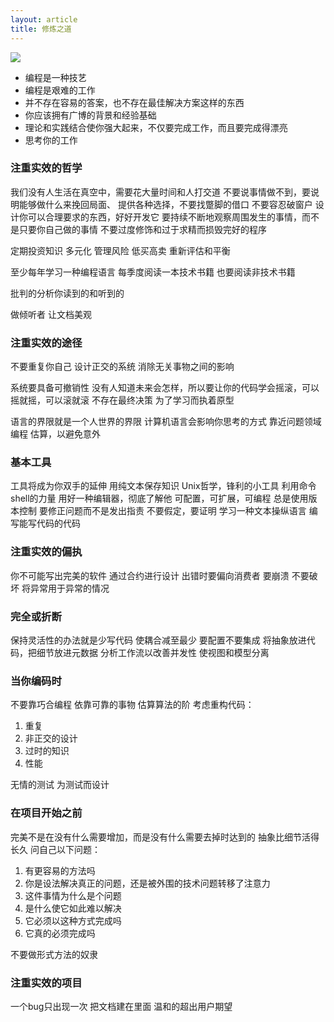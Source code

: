 ```yaml
---
layout: article
title: 修炼之道
---
```

![](https://img3.doubanio.com/view/subject/l/public/s3957204.jpg)

- 编程是一种技艺
- 编程是艰难的工作
- 并不存在容易的答案，也不存在最佳解决方案这样的东西
- 你应该拥有广博的背景和经验基础
- 理论和实践结合使你强大起来，不仅要完成工作，而且要完成得漂亮
- 思考你的工作

### 注重实效的哲学

我们没有人生活在真空中，需要花大量时间和人打交道
不要说事情做不到，要说明能够做什么来挽回局面、
提供各种选择，不要找蹩脚的借口
不要容忍破窗户
设计你可以合理要求的东西，好好开发它
要持续不断地观察周围发生的事情，而不是只要你自己做的事情
不要过度修饰和过于求精而损毁完好的程序

定期投资知识
多元化
管理风险
低买高卖
重新评估和平衡

至少每年学习一种编程语言
每季度阅读一本技术书籍
也要阅读非技术书籍

批判的分析你读到的和听到的

做倾听者
让文档美观

### 注重实效的途径

不要重复你自己
设计正交的系统
消除无关事物之间的影响

系统要具备可撤销性
没有人知道未来会怎样，所以要让你的代码学会摇滚，可以摇就摇，可以滚就滚
不存在最终决策
为了学习而执着原型

语言的界限就是一个人世界的界限
计算机语言会影响你思考的方式
靠近问题领域编程
估算，以避免意外

### 基本工具

工具将成为你双手的延伸
用纯文本保存知识
Unix哲学，锋利的小工具
利用命令shell的力量
用好一种编辑器，彻底了解他
可配置，可扩展，可编程
总是使用版本控制
要修正问题而不是发出指责
不要假定，要证明
学习一种文本操纵语言
编写能写代码的代码

### 注重实效的偏执

你不可能写出完美的软件
通过合约进行设计
出错时要偏向消费者
要崩溃 不要破坏
将异常用于异常的情况

### 完全或折断

保持灵活性的办法就是少写代码
使耦合减至最少
要配置不要集成
将抽象放进代码，把细节放进元数据
分析工作流以改善并发性
使视图和模型分离

### 当你编码时

不要靠巧合编程
依靠可靠的事物
估算算法的阶
考虑重构代码：

1. 重复
2. 非正交的设计
3. 过时的知识
4. 性能

无情的测试
为测试而设计

### 在项目开始之前

完美不是在没有什么需要增加，而是没有什么需要去掉时达到的
抽象比细节活得长久
问自己以下问题：

1. 有更容易的方法吗
2. 你是设法解决真正的问题，还是被外围的技术问题转移了注意力
3. 这件事情为什么是个问题
4. 是什么使它如此难以解决
5. 它必须以这种方式完成吗
6. 它真的必须完成吗

不要做形式方法的奴隶

### 注重实效的项目

一个bug只出现一次
把文档建在里面
温和的超出用户期望